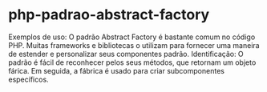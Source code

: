 # php-padrao-abstract-factory
Exemplos de uso: O padrão Abstract Factory é bastante comum no código PHP. Muitas frameworks e bibliotecas  o utilizam para fornecer uma maneira de estender e personalizar seus componentes padrão. Identificação: O padrão é fácil de reconhecer pelos seus métodos, que retornam um objeto fárica. Em seguida,  a fábrica é usado para criar subcomponentes específicos.
